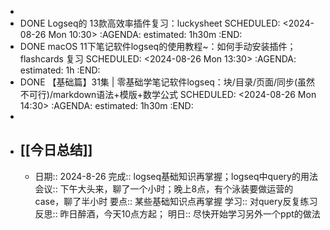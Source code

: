 -
- DONE Logseq的 13款高效率插件复习：luckysheet
  SCHEDULED: <2024-08-26 Mon 10:30>
  :AGENDA:
  estimated: 1h30m
  :END:
- DONE macOS 11下笔记软件logseq的使用教程~：如何手动安装插件；flashcards 复习
  SCHEDULED: <2024-08-26 Mon 13:30>
  :AGENDA:
  estimated: 1h
  :END:
- DONE 【基础篇】31集 | 零基础学笔记软件logseq：块/目录/页面/同步(虽然不可行)/markdown语法+模版+数学公式
  SCHEDULED: <2024-08-26 Mon 14:30>
  :AGENDA:
  estimated: 1h30m
  :END:
-
- ## [[今日总结]]
	- 日期:: 2024-8-26
	  完成::  logseq基础知识再掌握；logseq中query的用法
	  会议::  下午大头来，聊了一个小时；晚上8点，有个泳装要做运营的case，聊了半小时
	  要点::  某些基础知识点再掌握
	  学习:: 对query反复练习
	  反思:: 昨日醉酒，今天10点方起；
	  明日:: 尽快开始学习另外一个ppt的做法